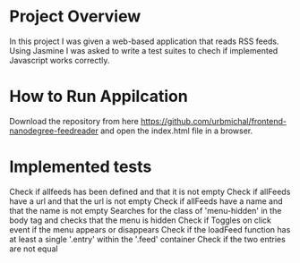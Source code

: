 # Project Overview

In this project I was given a web-based application that reads RSS feeds. Using Jasmine I was asked to write a test suites to chech if implemented Javascript works correctly.

# How to Run Appilcation

Download the repository from here https://github.com/urbmichal/frontend-nanodegree-feedreader and open the index.html file in a browser.

# Implemented tests

Check if allfeeds has been defined and that it is not empty
Check if allFeeds have a url and that the url is not empty
Check if allFeeds have a name and that the name is not empty
Searches for the class of 'menu-hidden' in the body tag and checks that the menu is hidden
Check if Toggles on click event if the menu appears or disappears
Check if the loadFeed function has at least a single '.entry' within the '.feed' container
Check if the two entries are not equal


